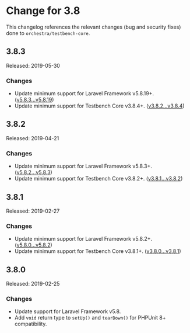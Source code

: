 # Change for 3.8

This changelog references the relevant changes (bug and security fixes) done to `orchestra/testbench-core`.

## 3.8.3

Released: 2019-05-30

### Changes

* Update minimum support for Laravel Framework v5.8.19+. ([v5.8.3...v5.8.19](https://github.com/laravel/framework/compare/v5.8.3...v5.8.19))
* Update minimum support for Testbench Core v3.8.4+. ([v3.8.2...v3.8.4](https://github.com/orchestral/testbench-core/compare/v3.8.2...v3.8.4))

## 3.8.2

Released: 2019-04-21

### Changes

* Update minimum support for Laravel Framework v5.8.3+. ([v5.8.2...v5.8.3](https://github.com/laravel/framework/compare/v5.8.2...v5.8.3))
* Update minimum support for Testbench Core v3.8.2+. ([v3.8.1...v3.8.2](https://github.com/orchestral/testbench-core/compare/v3.8.1...v3.8.2))

## 3.8.1

Released: 2019-02-27

### Changes

* Update minimum support for Laravel Framework v5.8.2+. ([v5.8.0...v5.8.2](https://github.com/laravel/framework/compare/v5.8.0...v5.8.2))
* Update minimum support for Testbench Core v3.8.1+. ([v3.8.0...v3.8.1](https://github.com/orchestral/testbench-core/compare/v3.8.0...v3.8.1))

## 3.8.0

Released: 2019-02-25

### Changes

* Update support for Laravel Framework v5.8.
* Add `void` return type to `setUp()` and `tearDown()` for PHPUnit 8+ compatibility. 
